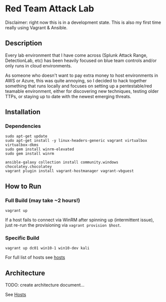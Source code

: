 # Red Team Attack Lab

Disclaimer: right now this is in a development state.  This is also my first time really using Vagrant & Ansible.

## Description

Every lab environment that I have come across (Splunk Attack Range, DetectionLab, etc) has been heavily focused on blue team controls and/or only runs in cloud environments.

As someone who doesn't want to pay extra money to host environments in AWS or Azure, this was quite annoying, so I decided to hack together something that runs locally and focuses on setting up a pentestable/red teamable environment, either for discovering new techniques, testing older TTPs, or staying up to date with the newest emerging threats.

## Installation
### Dependencies
```
sudo apt-get update 
sudo apt-get install -y linux-headers-generic vagrant virtualbox virtualbox-dkms
sudo gem install winrm-elevated
sudo gem install winrm
```
```
ansible-galaxy collection install community.windows chocolatey.chocolatey
vagrant plugin install vagrant-hostmanager vagrant-vbguest
```

## How to Run

### Full Build (may take ~2 hours!)
```
vagrant up
```
If a host fails to connect via WinRM after spinning up (intermittent issue), just re-run the provisioning via `vagrant provision $host`.

### Specific Build
```
vagrant up dc01 win10-1 win10-dev kali
```
For full list of hosts see [hosts](docs/hosts.md)

## Architecture
TODO: create architecture document...

See [Hosts](docs/hosts.md)